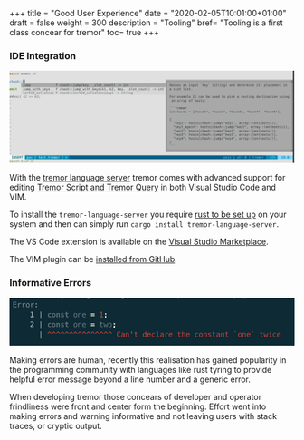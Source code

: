 +++
title = "Good User Experience"
date = "2020-02-05T10:01:00+01:00"
draft = false
weight = 300
description = "Tooling"
bref= "Tooling is a first class concear for tremor"
toc= true
+++

### IDE Integration

![tremor-vim](/img/tremor/tremor-vim.png)

With the [tremor language server](https://github.com/wayfair-tremor/tremor-language-server) tremor comes with advanced support for editing [Tremor Script and Tremor Query](https://tremor.rs/getting-started/scripting) in both Visual Studio Code and VIM.

To install the `tremor-language-server`  you require [rust to be set up](https://rustup.rs) on your system and then can simply run `cargo install tremor-language-server`.

The VS Code extension is available on the [Visual Studio Marketplace](https://marketplace.visualstudio.com/items?itemName=tremor.vscode-tremor).

The VIM plugin can be [installed from GitHub](https://github.com/wayfair-tremor/tremor-vim).

### Informative Errors

![tremor-error](/img/tremor/error.png)

Making errors are human, recently this realisation has gained popularity in the programming community with languages like rust tyring to provide helpful error message beyond a line number and a generic error.

When developing tremor those concears of developer and operator frindliness were front and center form the beginning. Effort went into making errors and warning informative and not leaving users with stack traces, or cryptic output.
